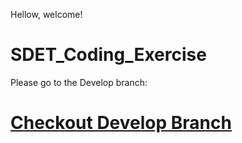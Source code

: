 
Hellow, welcome!

# SDET_Coding_Exercise
Please go to the Develop branch:

# [Checkout Develop Branch](https://github.com/wilsonray/SDET_Coding_Exercise/tree/develop)


